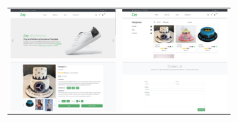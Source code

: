 |                       |                       |
|:---------------------:|:---------------------:|
| ![Image 1](https://github.com/AYMANEMTS/E-Commerce-Store-Django-/blob/main/projectsPicturs/Screenshot%202024-03-17%20142049.png) | ![Image 2](https://github.com/AYMANEMTS/E-Commerce-Store-Django-/blob/main/projectsPicturs/Screenshot%202024-03-17%20142124.png) |
| ![Image 3](https://github.com/AYMANEMTS/E-Commerce-Store-Django-/blob/main/projectsPicturs/Screenshot%202024-03-17%20142153.png) | ![Image 4](https://github.com/AYMANEMTS/E-Commerce-Store-Django-/blob/main/projectsPicturs/Screenshot%202024-03-17%20142227.png) |
